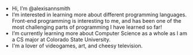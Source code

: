 - Hi, I’m @alexisannsmith
- I’m interested in learning more about different programming languages. 
  Front-end programming is interesting to me, and has been one of the most challenging parts of programming I have learned so far!
- I’m currently learning more about Computer Science as a whole as I am a CS major at Colorado State University.
- I'm a lover of videogames, art, and cheesy television.
